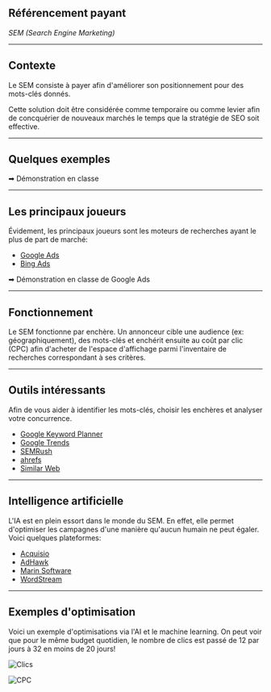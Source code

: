 ## Référencement payant
*SEM (Search Engine Marketing)*

-----

## Contexte

Le SEM consiste à payer afin d'améliorer son positionnement pour des mots-clés donnés.

Cette solution doit être considérée comme temporaire ou comme levier afin de concquérier de nouveaux marchés le temps que la stratégie de SEO soit effective.

-----

## Quelques exemples

➡  Démonstration en classe

-----

## Les principaux joueurs

Évidement, les principaux joueurs sont les moteurs de recherches ayant le plus de part de marché:

* [Google Ads](https://ads.google.com/intl/en_ca/home/)
* [Bing Ads](https://bingads.microsoft.com/)

➡ Démonstration en classe de Google Ads

-----

## Fonctionnement

Le SEM fonctionne par enchère. Un annonceur cible une audience (ex: géographiquement), des mots-clés et enchérit ensuite au coût par clic (CPC) afin d'acheter de l'espace d'affichage parmi l'inventaire de recherches correspondant à ses critères.

-----

## Outils intéressants

Afin de vous aider à identifier les mots-clés, choisir les enchères et analyser votre concurrence.

* [Google Keyword Planner](https://ads.google.com/intl/en_ca/home/tools/keyword-planner/)
* [Google Trends](https://trends.google.com/trends/?geo=US)
* [SEMRush](https://www.semrush.com/)
* [ahrefs](https://ahrefs.com/)
* [Similar Web](https://www.similarweb.com/)

-----

## Intelligence artificielle

L'IA est en plein essort dans le monde du SEM. En effet, elle permet d'optimiser les campagnes d'une manière qu'aucun humain ne peut égaler. Voici quelques plateformes:

* [Acquisio](https://www.acquisio.com/)
* [AdHawk](https://www.tryadhawk.com/)
* [Marin Software](https://www.marinsoftware.com/)
* [WordStream](https://www.wordstream.com/)

-----

## Exemples d'optimisation

Voici un exemple d'optimisations via l'AI et le machine learning. On peut voir que pour le même budget quotidien, le nombre de clics est passé de 12 par jours à 32 en moins de 20 jours!

![Clics](/img/ai-clics.png)

![CPC](/img/ai-cpc.png)
